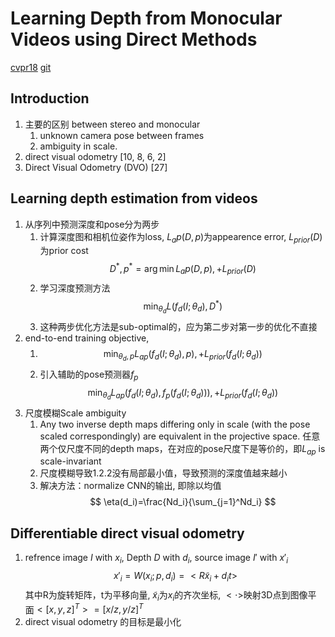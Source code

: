 # Learning Depth from Monocular Videos using Direct Methods
[cvpr18](http://openaccess.thecvf.com/content_cvpr_2018/papers/Wang_Learning_Depth_From_CVPR_2018_paper.pdf)
[git](https://github.com/MightyChaos/LKVOLearner)

## Introduction
1. 主要的区别 between stereo and monocular
   1. unknown camera pose between frames
   2. ambiguity in scale.
2. direct visual odometry [10, 8, 6, 2]
3. Direct Visual Odometry (DVO) [27]

## Learning depth estimation from videos
1. 从序列中预测深度和pose分为两步
   1. 计算深度图和相机位姿作为loss, $L_ap(D,p)$为appearence error, $L_{prior}(D)$为prior cost
   $$ D^* ,p^* =\arg\min L_ap(D,p), + L_{prior}(D)$$
   2. 学习深度预测方法
   $$\min_{\theta_d}L(f_d(I;\theta_d),D^* )$$
   3. 这种两步优化方法是sub-optimal的，应为第二步对第一步的优化不直接
2. end-to-end training objective,
   1. $$ \min_{\theta_d,p} L_{ap}(f_d(I;\theta_d),p), + L_{prior}(f_d(I;\theta_d)) $$
   2. 引入辅助的pose预测器$f_p$
   $$ \min_{\theta_d} L_{ap}(f_d(I;\theta_d),f_p(f_d(I;\theta_d))), + L_{prior}(f_d(I;\theta_d)) $$
3. 尺度模糊Scale ambiguity
   1. Any two inverse depth maps differing only in scale (with the pose scaled correspondingly) are equivalent in the projective space.
   任意两个仅尺度不同的depth maps，在对应的pose尺度下是等价的，即$L_{ap}$ is scale-invariant
   2. 尺度模糊导致1.2.2没有局部最小值，导致预测的深度值越来越小
   3. 解决方法：normalize CNN的输出, 即除以均值
   $$ \eta(d_i)=\frac{Nd_i}{\sum_{j=1}^Nd_i} $$

## Differentiable direct visual odometry
1. refrence image $I$ with $x_i$, Depth $D$ with $d_i$, source image $I'$ with $x'_ i$
$$x'_ i=W(x_i;p,d_i)=<R \tilde x_i+d_it>$$
其中R为旋转矩阵，t为平移向量, $\tilde x_i$为$x_i$的齐次坐标, $<\cdot>$映射3D点到图像平面$<[x,y,z]^T>=[x/z, y/z]^T$
2. direct visual odometry 的目标是最小化
